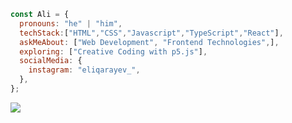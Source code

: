 ``` javascript
const Ali = {
  pronouns: "he" | "him",
  techStack:["HTML","CSS","Javascript","TypeScript","React"],
  askMeAbout: ["Web Development", "Frontend Technologies",],
  exploring: ["Creative Coding with p5.js"],
  socialMedia: {
    instagram: "eliqarayev_",
  },
};
```
<img src ="https://www.codewars.com/users/eliqarayev/badges/micro"/>
